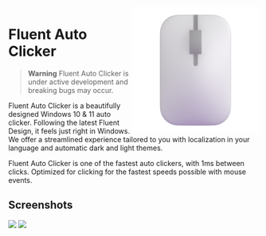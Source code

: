 <img align=right src="assets/FluentAutoClicker.png" />

# Fluent Auto Clicker

> **Warning** Fluent Auto Clicker is under active development and breaking bugs may occur.

Fluent Auto Clicker is a beautifully designed Windows 10 & 11 auto clicker. Following the latest Fluent Design, it feels just right in Windows. We offer a streamlined experience tailored to you with localization in your language and automatic dark and light themes.

Fluent Auto Clicker is one of the fastest auto clickers, with 1ms between clicks. Optimized for clicking for the fastest speeds possible with mouse events.

## Screenshots

<img src="https://github.com/RyanLua/FluentAutoClicker/assets/80087248/eee955ac-4429-4262-ba84-48bf99c121d1">
<img src="https://github.com/RyanLua/FluentAutoClicker/assets/80087248/ea30b709-fe74-4cec-b513-7aebf25d4270">
